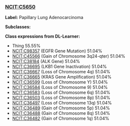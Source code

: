 
### [NCIT:C5650](http://purl.obolibrary.org/obo/NCIT_C5650)
**Label:** Papillary Lung Adenocarcinoma

**Subclasses:** 

**Class expressions from DL-Learner:**

- Thing 55.55%
- [NCIT:C98357](http://purl.obolibrary.org/obo/NCIT_C98357) (EGFR Gene Mutation) 51.04%
- [NCIT:C45566](http://purl.obolibrary.org/obo/NCIT_C45566) (Gain of Chromosome 3q24-qter) 51.04%
- [NCIT:C38184](http://purl.obolibrary.org/obo/NCIT_C38184) (ALK Gene) 51.04%
- [NCIT:C36695](http://purl.obolibrary.org/obo/NCIT_C36695) (LKB1 Gene Inactivation) 51.04%
- [NCIT:C36667](http://purl.obolibrary.org/obo/NCIT_C36667) (Loss of Chromosome 4q) 51.04%
- [NCIT:C36665](http://purl.obolibrary.org/obo/NCIT_C36665) (KRAS Gene Amplification) 51.04%
- [NCIT:C36599](http://purl.obolibrary.org/obo/NCIT_C36599) (Loss of Chromosome Y) 51.04%
- [NCIT:C36584](http://purl.obolibrary.org/obo/NCIT_C36584) (Loss of Chromosome 9) 51.04%
- [NCIT:C36583](http://purl.obolibrary.org/obo/NCIT_C36583) (Loss of Chromosome 6q) 51.04%
- [NCIT:C36503](http://purl.obolibrary.org/obo/NCIT_C36503) (Loss of Chromosome 8p) 51.04%
- [NCIT:C36497](http://purl.obolibrary.org/obo/NCIT_C36497) (Loss of Chromosome 13q) 51.04%
- [NCIT:C36489](http://purl.obolibrary.org/obo/NCIT_C36489) (Gain of Chromosome 5p) 51.04%
- [NCIT:C36488](http://purl.obolibrary.org/obo/NCIT_C36488) (Gain of Chromosome 8q) 51.04%
- [NCIT:C36482](http://purl.obolibrary.org/obo/NCIT_C36482) (Gain of Chromosome 1q) 51.04%


